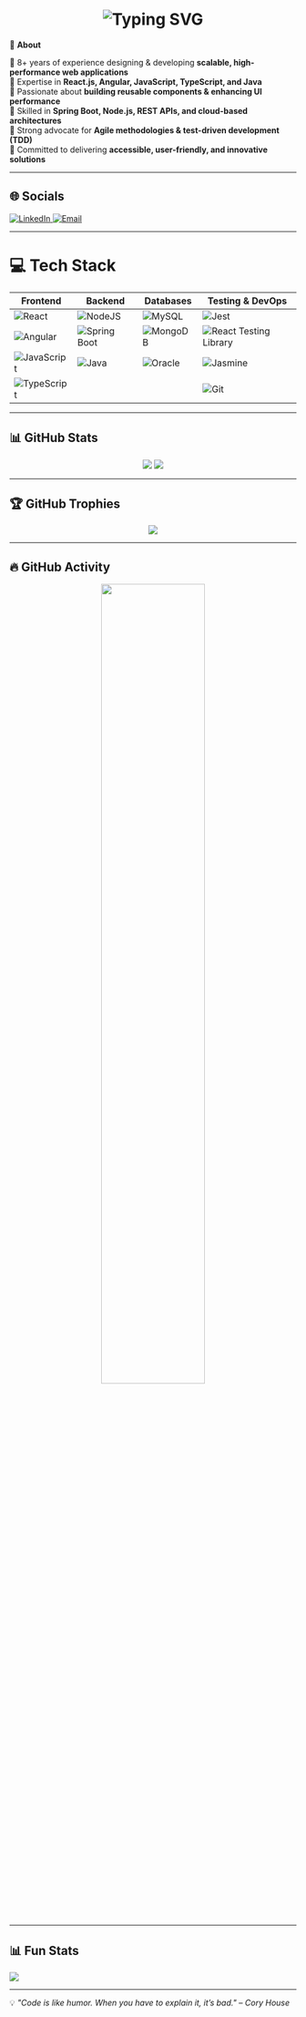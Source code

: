 <h1 align="center">
  <img src="https://readme-typing-svg.herokuapp.com?font=Fira+Code&weight=600&size=22&pause=1000&color=36BCF7&center=true&vCenter=true&width=435&lines=Hi%2C+I'm+Mounika!;Senior+UI+Developer" alt="Typing SVG" />
</h1>

🚀 **About**  

🔹 8+ years of experience designing & developing **scalable, high-performance web applications**  
🔹 Expertise in **React.js, Angular, JavaScript, TypeScript, and Java**  
🔹 Passionate about **building reusable components & enhancing UI performance**  
🔹 Skilled in **Spring Boot, Node.js, REST APIs, and cloud-based architectures**  
🔹 Strong advocate for **Agile methodologies & test-driven development (TDD)**  
🔹 Committed to delivering **accessible, user-friendly, and innovative solutions**  

---

## 🌐 Socials
<p align="left">
  <a href="https://www.linkedin.com/in/mounika-u/">
    <img src="https://img.shields.io/badge/LinkedIn-%230077B5.svg?logo=linkedin&logoColor=white" alt="LinkedIn" />
  </a>
  <a href="mailto:mounikaw09@gmail.com">
    <img src="https://img.shields.io/badge/Email-D14836?logo=gmail&logoColor=white" alt="Email" />
  </a>
</p>

---

# 💻 Tech Stack  

| **Frontend** | **Backend** | **Databases** | **Testing & DevOps** |
|-------------|------------|--------------|---------------------|
| ![React](https://img.shields.io/badge/react-%2320232a.svg?style=for-the-badge&logo=react&logoColor=%2361DAFB) | ![NodeJS](https://img.shields.io/badge/node.js-6DA55F?style=for-the-badge&logo=node.js&logoColor=white) | ![MySQL](https://img.shields.io/badge/mysql-4479A1.svg?style=for-the-badge&logo=mysql&logoColor=white) | ![Jest](https://img.shields.io/badge/Jest-C21325?style=for-the-badge&logo=jest&logoColor=white) |
| ![Angular](https://img.shields.io/badge/angular-%23DD0031.svg?style=for-the-badge&logo=angular&logoColor=white) | ![Spring Boot](https://img.shields.io/badge/springboot-%236DB33F.svg?style=for-the-badge&logo=springboot&logoColor=white) | ![MongoDB](https://img.shields.io/badge/MongoDB-%234ea94b.svg?style=for-the-badge&logo=mongodb&logoColor=white) | ![React Testing Library](https://img.shields.io/badge/React%20Testing%20Library-E33332?style=for-the-badge&logo=testing-library&logoColor=white) |
| ![JavaScript](https://img.shields.io/badge/javascript-%23323330.svg?style=for-the-badge&logo=javascript&logoColor=%23F7DF1E) | ![Java](https://img.shields.io/badge/java-%23ED8B00.svg?style=for-the-badge&logo=openjdk&logoColor=white) | ![Oracle](https://img.shields.io/badge/Oracle-F80000?style=for-the-badge&logo=oracle&logoColor=white) | ![Jasmine](https://img.shields.io/badge/Jasmine-8A4182?style=for-the-badge&logo=jasmine&logoColor=white) |
| ![TypeScript](https://img.shields.io/badge/typescript-%23007ACC.svg?style=for-the-badge&logo=typescript&logoColor=white) |  |  | ![Git](https://img.shields.io/badge/git-%23F05033.svg?style=for-the-badge&logo=git&logoColor=white) |

---

## 📊 GitHub Stats
<p align="center">
  <img src="https://github-readme-stats.vercel.app/api?username=mounika1507&theme=blue-green&hide_border=false&include_all_commits=true&count_private=true" />
  <img src="https://nirzak-streak-stats.vercel.app/?user=mounika1507&theme=blue-green&hide_border=false" />
</p>

---

## 🏆 GitHub Trophies
<p align="center">
  <img src="https://github-profile-trophy.vercel.app/?username=mounika1507&theme=radical&no-frame=false&no-bg=true&margin-w=4&title=Experience,Commits,Repositories" />
</p>

---

## 🔥 GitHub Activity
<p align="center">
  <img src="https://github-readme-activity-graph.vercel.app/graph?username=mounika1507&theme=github-dark&hide_border=true&area=true&height=200" width="60%"/>
</p>


---

## 📊 Fun Stats
![](https://komarev.com/ghpvc/?username=mounika1507&color=blue&style=flat-square&label=Profile+Views)

---

💡 _"Code is like humor. When you have to explain it, it’s bad." – Cory House_  
